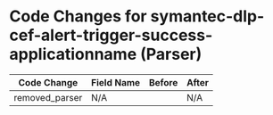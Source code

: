 # Code Changes for symantec-dlp-cef-alert-trigger-success-applicationname (Parser)

| Code Change | Field Name | Before | After |
|-------------|------------|--------|-------|
| removed_parser | N/A |  | N/A |